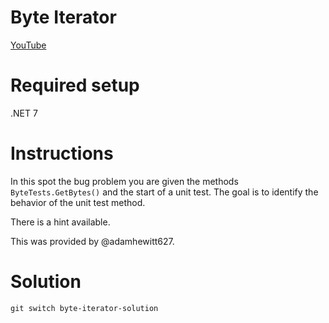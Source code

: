 # Byte Iterator

[YouTube](https://youtube.keboo.dev)

# Required setup
.NET 7

# Instructions
In this spot the bug problem you are given the methods `ByteTests.GetBytes()` and the start of a unit test. The goal is to identify the behavior of the unit test method.

There is a hint available.

This was provided by @adamhewitt627.

# Solution
`git switch byte-iterator-solution`

